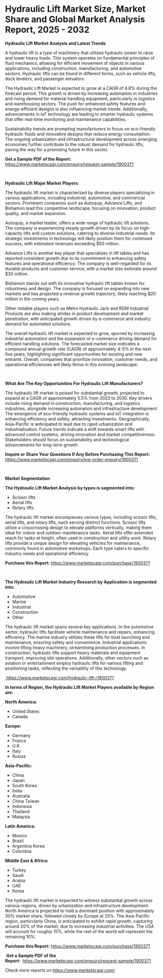 <p><h1>Hydraulic Lift Market Size, Market Share and Global Market Analysis Report, 2025 - 2032</h1></p><p><strong>Hydraulic Lift Market Analysis and Latest Trends</strong></p>
<p><p>A hydraulic lift is a type of machinery that utilizes hydraulic power to raise and lower heavy loads. This system operates on fundamental principles of fluid mechanics, allowing for efficient movement of objects in various applications, including construction, manufacturing, and automotive sectors. Hydraulic lifts can be found in different forms, such as vehicle lifts, dock levelers, and passenger elevators.</p><p>The Hydraulic Lift Market is expected to grow at a CAGR of 4.8% during the forecast period. This growth is driven by increasing automation in industries and rising demand for material handling equipment, particularly in logistics and warehousing sectors. The push for enhanced safety features and energy-efficient designs is also influencing market trends. Additionally, advancements in IoT technology are leading to smarter hydraulic systems that offer real-time monitoring and maintenance capabilities. </p><p>Sustainability trends are prompting manufacturers to focus on eco-friendly hydraulic fluids and innovative designs that reduce energy consumption. The ongoing urbanization and infrastructural development across emerging economies further contribute to the robust demand for hydraulic lifts, paving the way for a promising future in this sector.</p></p>
<p><strong>Get a Sample PDF of the Report:&nbsp;</strong> <a href="https://www.marketscagr.com/enquiry/request-sample/1900371?utm_campaign=2782&utm_medium=2&utm_source=Github&utm_content=ia&utm_term=11042025&utm_id=hydraulic-lift">https://www.marketscagr.com/enquiry/request-sample/1900371</a></p>
<p>&nbsp;</p>
<p><strong>Hydraulic Lift Major Market Players</strong></p>
<p><p>The hydraulic lift market is characterized by diverse players specializing in various applications, including industrial, automotive, and commercial sectors. Prominent companies such as Autoquip, Advance Lifts, and Bishamon lead this competitive landscape, focusing on innovation, product quality, and market expansion.</p><p>Autoquip, a market leader, offers a wide range of hydraulic lift solutions. The company is experiencing steady growth driven by its focus on high-capacity lifts and custom solutions, catering to diverse industrial needs. Its strategic investments in technology will likely position them for continued success, with estimated revenues exceeding $50 million.</p><p>Advance Lifts is another key player that specializes in lift tables and has reported consistent growth due to its commitment to enhancing safety features and operational efficiency. The company is well-regarded for its durable products and customer service, with a market size estimate around $30 million.</p><p>Bishamon stands out with its innovative hydraulic lift tables known for robustness and design. The company is focused on expanding into new markets and has projected a revenue growth trajectory, likely reaching $20 million in the coming years.</p><p>Other notable players such as Metro Hydraulic Jack and RDM Industrial Products are also making strides in product development and market penetration, with anticipated growth driven by e-commerce and industry demand for automated solutions.</p><p>The overall hydraulic lift market is expected to grow, spurred by increasing industrial automation and the expansion of e-commerce driving demand for efficient handling solutions. The forecasted market size indicates a compound annual growth rate (CAGR) of approximately 4-5% in the next five years, highlighting significant opportunities for existing and new entrants. Overall, companies that prioritize innovation, customer needs, and operational efficiencies will likely thrive in this evolving landscape.</p></p>
<p>&nbsp;</p>
<p><strong>What Are The Key Opportunities For Hydraulic Lift Manufacturers?</strong></p>
<p><p>The hydraulic lift market is poised for substantial growth, projected to expand at a CAGR of approximately 5.5% from 2023 to 2030. Key drivers include rising demand in construction, manufacturing, and logistics industries, alongside increasing automation and infrastructure development. The emergence of eco-friendly hydraulic systems and IoT integration is enhancing efficiency and safety, attracting investments. Geographically, Asia-Pacific is anticipated to lead due to rapid urbanization and industrialization. Future trends indicate a shift towards smart lifts with advanced control systems, driving innovation and market competitiveness. Stakeholders should focus on sustainability and technological advancements for long-term growth.</p></p>
<p><strong>Inquire or Share Your Questions If Any Before Purchasing This Report:</strong> <a href="https://www.marketscagr.com/enquiry/pre-order-enquiry/1900371?utm_campaign=2782&utm_medium=2&utm_source=Github&utm_content=ia&utm_term=11042025&utm_id=hydraulic-lift">https://www.marketscagr.com/enquiry/pre-order-enquiry/1900371</a></p>
<p>&nbsp;</p>
<p><strong>Market Segmentation</strong></p>
<p><strong>The Hydraulic Lift Market Analysis by types is segmented into:</strong></p>
<p><ul><li>Scissor lifts</li><li>Aerial lifts</li><li>Rotary lifts</li></ul></p>
<p><p>The hydraulic lift market encompasses various types, including scissor lifts, aerial lifts, and rotary lifts, each serving distinct functions. Scissor lifts utilize a crisscrossing design to elevate platforms vertically, making them ideal for indoor and outdoor maintenance tasks. Aerial lifts offer extended reach for tasks at height, often used in construction and utility work. Rotary lifts provide a unique design for elevating vehicles for maintenance, commonly found in automotive workshops. Each type caters to specific industry needs and operational efficiency.</p></p>
<p><strong>Purchase this Report:&nbsp;</strong><a href="https://www.marketscagr.com/purchase/1900371?utm_campaign=2782&utm_medium=2&utm_source=Github&utm_content=ia&utm_term=11042025&utm_id=hydraulic-lift">https://www.marketscagr.com/purchase/1900371</a></p>
<p>&nbsp;</p>
<p><strong>The Hydraulic Lift Market Industry Research by Application is segmented into:</strong></p>
<p><ul><li>Automotive</li><li>Marine</li><li>Industrial</li><li>Construction</li><li>Other</li></ul></p>
<p><p>The hydraulic lift market spans several key applications. In the automotive sector, hydraulic lifts facilitate vehicle maintenance and repairs, enhancing efficiency. The marine industry utilizes these lifts for boat launching and maintenance, ensuring safety and convenience. Industrial applications involve lifting heavy machinery, streamlining production processes. In construction, hydraulic lifts support heavy materials and equipment transport, improving site operations. Additionally, other sectors such as aviation or entertainment employ hydraulic lifts for various lifting and positioning tasks, reflecting the versatility of this technology.</p></p>
<p><a href="https://www.marketscagr.com/hydraulic-lift-r1900371?utm_campaign=2782&utm_medium=2&utm_source=Github&utm_content=ia&utm_term=11042025&utm_id=hydraulic-lift">&nbsp;https://www.marketscagr.com/hydraulic-lift-r1900371</a></p>
<p><strong>In terms of Region, the Hydraulic Lift Market Players available by Region are:</strong></p>
<p>
    <p> <strong> North America: </strong>
        <ul>
            <li>United States</li>
            <li>Canada</li>
        </ul>
        </p> 
    <p> <strong> Europe: </strong>
        <ul>
            <li>Germany</li>
            <li>France</li>
            <li>U.K.</li>
            <li>Italy</li>
            <li>Russia</li>
        </ul>
        </p> 
    <p> <strong> Asia-Pacific: </strong>
        <ul>
            <li>China</li>
            <li>Japan</li>
            <li>South Korea</li>
            <li>India</li>
            <li>Australia</li>
            <li>China Taiwan</li>
            <li>Indonesia</li>
            <li>Thailand</li>
            <li>Malaysia</li>
        </ul>
        </p> 
    <p> <strong> Latin America: </strong>
        <ul>
            <li>Mexico</li>
            <li>Brazil</li>
            <li>Argentina Korea</li>
            <li>Colombia</li>
        </ul>
        </p> 
    <p> <strong> Middle East & Africa: </strong>
        <ul>
            <li>Turkey</li>
            <li>Saudi</li>
            <li>Arabia</li>
            <li>UAE</li>
            <li>Korea</li>
        </ul>
    </p>
    </p>
<p><p>The hydraulic lift market is expected to witness substantial growth across various regions, driven by urbanization and infrastructure development. North America is projected to hold a dominant position with approximately 30% market share, followed closely by Europe at 25%. The Asia-Pacific region, particularly China, is anticipated to exhibit rapid growth, capturing around 20% of the market, due to increasing industrial activities. The USA will account for roughly 15%, while the rest of the world will represent the remaining 10%.</p></p>
<p><strong>Purchase this Report: </strong><a href="https://www.marketscagr.com/purchase/1900371?utm_campaign=2782&utm_medium=2&utm_source=Github&utm_content=ia&utm_term=11042025&utm_id=hydraulic-lift">https://www.marketscagr.com/purchase/1900371</a></p>
<p>&nbsp;<strong>Get a Sample PDF of the Report:&nbsp;&nbsp;</strong><a href="https://www.marketscagr.com/enquiry/request-sample/1900371?utm_campaign=2782&utm_medium=2&utm_source=Github&utm_content=ia&utm_term=11042025&utm_id=hydraulic-lift">https://www.marketscagr.com/enquiry/request-sample/1900371</a></p>
<p><strong></strong></p>
<p>Check more reports on <a href="https://www.marketscagr.com/?utm_campaign=2782&utm_medium=2&utm_source=Github&utm_content=ia&utm_term=11042025&utm_id=hydraulic-lift">https://www.marketscagr.com/</a></p>